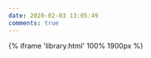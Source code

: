 ```yaml
---
date: 2020-02-03 13:05:49
comments: true
---
```



{% iframe 'library.html' 100% 1900px %}


<script>
function setIframeHeight(iframe) {
    if (iframe) {
        var iframeWin = iframe.contentWindow || iframe.contentDocument.parentWindow;
        if (iframeWin.document.body) {
            iframe.height = iframeWin.document.documentElement.scrollHeight || iframeWin.document.body.scrollHeight;
        }
    }
};


setIframeHeight(document.getElementsByTagName('iframe')[0]);
window.onload = function () {
    setIframeHeight(document.getElementsByTagName('iframe')[0]);
};
</script>
